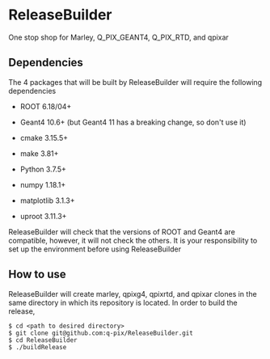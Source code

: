 # ReleaseBuilder
One stop shop for Marley, Q_PIX_GEANT4, Q_PIX_RTD, and qpixar



## Dependencies
The 4 packages that will be built by ReleaseBuilder will require the following dependencies
* ROOT 6.18/04+
* Geant4 10.6+ (but Geant4 11 has a breaking change, so don't use it)

* cmake 3.15.5+
* make 3.81+
* Python 3.7.5+
* numpy 1.18.1+
* matplotlib 3.1.3+
* uproot 3.11.3+

ReleaseBuilder will check that the versions of ROOT and Geant4 are compatible, however, it will not check the others. It is your responsibility to set up the environment before using ReleaseBuilder



## How to use
ReleaseBuilder will create marley, qpixg4, qpixrtd, and qpixar clones in the same directory in which its repository is located. In order to build the release,

```
$ cd <path to desired directory>
$ git clone git@github.com:q-pix/ReleaseBuilder.git
$ cd ReleaseBuilder
$ ./buildRelease
```
